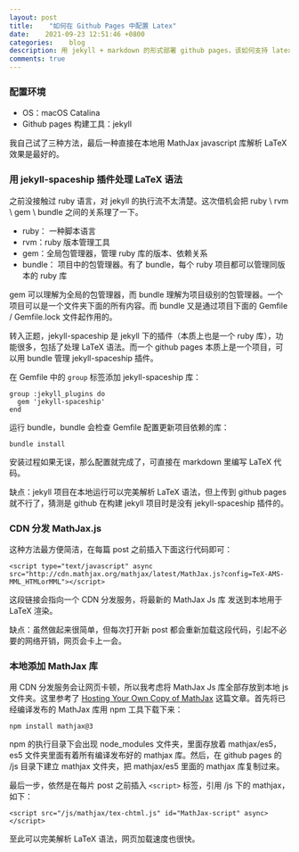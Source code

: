 ```yaml
---
layout: post
title:    "如何在 Github Pages 中配置 Latex"
date:    2021-09-23 12:51:46 +0800
categories:    blog
description: 用 jekyll + markdown 的形式部署 github pages，该如何支持 latex 语法？
comments: true
---
```


### 配置环境

- OS：macOS Catalina
- Github pages 构建工具：jekyll

我自己试了三种方法，最后一种直接在本地用 MathJax javascript 库解析 LaTeX 效果是最好的。

### 用 jekyll-spaceship 插件处理 LaTeX 语法

之前没接触过 ruby 语言，对 jekyll 的执行流不太清楚。这次借机会把 ruby \ rvm \ gem \ bundle 之间的关系理了一下。

- ruby： 一种脚本语言
- rvm：ruby 版本管理工具
- gem：全局包管理器，管理 ruby 库的版本、依赖关系
- bundle： 项目中的包管理器。有了 bundle，每个 ruby 项目都可以管理同版本的 ruby 库

gem 可以理解为全局的包管理器，而 bundle 理解为项目级别的包管理器。一个项目可以是一个文件夹下面的所有内容。而 bundle 又是通过项目下面的 Gemfile / Gemfile.lock 文件起作用的。

转入正题，jekyll-spaceship 是 jekyll 下的插件（本质上也是一个 ruby 库），功能很多，包括了处理 LaTeX 语法。而一个 github pages 本质上是一个项目，可以用 bundle 管理 jekyll-spaceship 插件。

在 Gemfile 中的 `group` 标签添加 jekyll-spaceship 库：
```
group :jekyll_plugins do
  gem 'jekyll-spaceship'
end
```

运行 bundle，bundle 会检查 Gemfile 配置更新项目依赖的库：
```
bundle install
```

安装过程如果无误，那么配置就完成了，可直接在 markdown 里编写 LaTeX 代码。

缺点：jekyll 项目在本地运行可以完美解析 LaTeX 语法，但上传到 github pages 就不行了，猜测是 github 在构建 jekyll 项目时是没有 jekyll-spaceship 插件的。

### CDN 分发 MathJax.js

这种方法最方便简洁，在每篇 post 之前插入下面这行代码即可：

```
<script type="text/javascript" async src="http://cdn.mathjax.org/mathjax/latest/MathJax.js?config=TeX-AMS-MML_HTMLorMML"></script>
```

这段链接会指向一个 CDN 分发服务，将最新的 MathJax Js 库 发送到本地用于 LaTeX 渲染。

缺点：虽然做起来很简单，但每次打开新 post 都会重新加载这段代码，引起不必要的网络开销，网页会卡上一会。

### 本地添加 MathJax 库

用 CDN 分发服务会让网页卡顿，所以我考虑将 MathJax Js 库全部存放到本地 js 文件夹。这里参考了 [Hosting Your Own Copy of MathJax](https://docs.mathjax.org/en/latest/web/hosting.html) 这篇文章。首先将已经编译发布的 MathJax 库用 npm 工具下载下来：

```
npm install mathjax@3
```

npm 的执行目录下会出现 node_modules 文件夹，里面存放着 mathjax/es5，es5 文件夹里面有着所有编译发布好的 mathjax 库。然后，在 github pages 的 /js 目录下建立 mathjax 文件夹，把 mathjax/es5 里面的 mathjax 库复制过来。

最后一步，依然是在每片 post 之前插入 ```<script>``` 标签，引用 /js 下的 mathjax，如下：

```
<script src="/js/mathjax/tex-chtml.js" id="MathJax-script" async></script>
```

至此可以完美解析 LaTeX 语法，网页加载速度也很快。